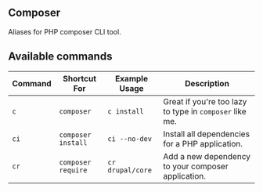 ## Composer

Aliases for PHP composer CLI tool.

## Available commands

| Command       | Shortcut For       | Example Usage   | Description                                             |
| --------------| ------------------ | --------------- | ------------------------------------------------------- |
| `c`           | `composer`         | `c install`     | Great if you're too lazy to type in `composer` like me. |
| `ci`          | `composer install` | `ci --no-dev`   | Install all dependencies for a PHP application.         |
| `cr`          | `composer require` | `cr drupal/core`| Add a new dependency to your composer application.      |
